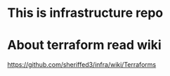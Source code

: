 # This is infrastructure repo
# About terraform read wiki
https://github.com/sheriffed3/infra/wiki/Terraforms
